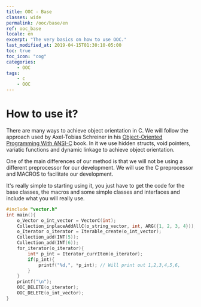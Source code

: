 ```yaml
---
title: OOC - Base
classes: wide
permalink: /ooc/base/en
ref: ooc_base
locale: en
excerpt: "The very basics on how to use OOC."
last_modified_at: 2019-04-15T01:30:10-05:00
toc: true
toc_icon: "cog"
categories:
    - OOC
tags:
    - c
    - OOC
---
```


How to use it?
===============

There are many ways to achieve object orientation in C. We will follow the approach used by Axel-Tobias Schreiner in his [Object-Oriented Programming With ANSI-C](https://www.cs.rit.edu/~ats/books/ooc.pdf) book. In it we use hidden structs, void pointers, variatic functions and dynamic linkage to achieve object orientation.

One of the main differences of our method is that we will not be using a different preprocessor for our development. We will use the C preprocessor and MACROS to facilitate our development.

It's really simple to starting using it, you just have to get the code for the base classes, the macros and some simple classes and interfaces and include what you will really use.

```c
#include "vector.h"
int main(){
    o_Vector o_int_vector = VectorC(int);
    Collection_inplaceAddAllC(o_string_vector, int, ARG({1, 2, 3, 4}));
    o_Iterator o_iterator = Iterable_create(o_int_vector);
    Collection_add(INT(5));
    Collection_add(INT(6));
    for_iterator(o_iterator){
        int* p_int = Iterator_currItem(o_iterator);
        if(p_int){
            printf("%d,", *p_int); // Will print out 1,2,3,4,5,6,
        }
    }
    printf("\n");
    OOC_DELETE(o_iterator);
    OOC_DELETE(o_int_vector);
}
```